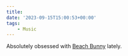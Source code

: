 ```yaml
---
title:
date: '2023-09-15T15:00:53+00:00'
tags:
    - Music
---
```


Absolutely obsessed with [Beach Bunny](https://open.spotify.com/artist/2vnB6tuQMaQpORiRdvXF9H?si=uYENph6-RcqMJloyuD1vuA) lately.